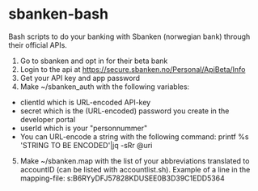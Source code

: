 # sbanken-bash
Bash scripts to do your banking with Sbanken (norwegian bank) through their official APIs.

1. Go to sbanken and opt in for their beta bank
2. Login to the api at https://secure.sbanken.no/Personal/ApiBeta/Info
3. Get your API key and app password
4. Make ~/sbanken_auth with the following variables:
  * clientId which is URL-encoded API-key
  * secret which is the (URL-encoded) password you create in the developer portal
  * userId which is your "personnummer"
  * You can URL-encode a string with the following command: printf %s 'STRING TO BE ENCODED'|jq -sRr @uri
5. Make ~/sbanken.map with the list of your abbreviations translated to accountID (can be listed with accountlist.sh). Example of a line in the mapping-file: s:B6RYyDFJ57828KDUSEE0B3D39C1EDD5364

